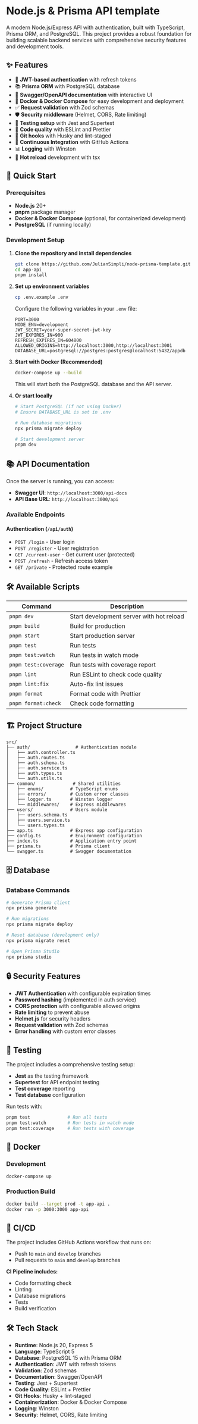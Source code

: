 # Node.js & Prisma API template

A modern Node.js/Express API with authentication, built with TypeScript, Prisma ORM, and PostgreSQL. This project provides a robust foundation for building scalable backend services with comprehensive security features and development tools.

## ✨ Features

- 🔐 **JWT-based authentication** with refresh tokens
- 📚 **Prisma ORM** with PostgreSQL database
- 📖 **Swagger/OpenAPI documentation** with interactive UI
- 🐳 **Docker & Docker Compose** for easy development and deployment
- ✅ **Request validation** with Zod schemas
- 🛡️ **Security middleware** (Helmet, CORS, Rate limiting)
- 🧪 **Testing setup** with Jest and Supertest
- 🧹 **Code quality** with ESLint and Prettier
- 📝 **Git hooks** with Husky and lint-staged
- 🚦 **Continuous Integration** with GitHub Actions
- 📊 **Logging** with Winston
- 🔄 **Hot reload** development with tsx

## 🚀 Quick Start

### Prerequisites

- **Node.js** 20+
- **pnpm** package manager
- **Docker & Docker Compose** (optional, for containerized development)
- **PostgreSQL** (if running locally)

### Development Setup

1. **Clone the repository and install dependencies**
   ```bash
   git clone https://github.com/JulianSimpli/node-prisma-template.git
   cd app-api
   pnpm install
   ```

2. **Set up environment variables**
   ```bash
   cp .env.example .env
   ```
   
   Configure the following variables in your `.env` file:
   ```env
   PORT=3000
   NODE_ENV=development
   JWT_SECRET=your-super-secret-jwt-key
   JWT_EXPIRES_IN=900
   REFRESH_EXPIRES_IN=604800
   ALLOWED_ORIGINS=http://localhost:3000,http://localhost:3001
   DATABASE_URL=postgresql://postgres:postgres@localhost:5432/appdb
   ```

3. **Start with Docker (Recommended)**
   ```bash
   docker-compose up --build
   ```
   
   This will start both the PostgreSQL database and the API server.

4. **Or start locally**
   ```bash
   # Start PostgreSQL (if not using Docker)
   # Ensure DATABASE_URL is set in .env
   
   # Run database migrations
   npx prisma migrate deploy
   
   # Start development server
   pnpm dev
   ```

## 📚 API Documentation

Once the server is running, you can access:

- **Swagger UI**: `http://localhost:3000/api-docs`
- **API Base URL**: `http://localhost:3000/api`

### Available Endpoints

#### Authentication (`/api/auth`)
- `POST /login` - User login
- `POST /register` - User registration  
- `GET /current-user` - Get current user (protected)
- `POST /refresh` - Refresh access token
- `GET /private` - Protected route example

## 🛠️ Available Scripts

| Command | Description |
|---------|-------------|
| `pnpm dev` | Start development server with hot reload |
| `pnpm build` | Build for production |
| `pnpm start` | Start production server |
| `pnpm test` | Run tests |
| `pnpm test:watch` | Run tests in watch mode |
| `pnpm test:coverage` | Run tests with coverage report |
| `pnpm lint` | Run ESLint to check code quality |
| `pnpm lint:fix` | Auto-fix lint issues |
| `pnpm format` | Format code with Prettier |
| `pnpm format:check` | Check code formatting |

## 🏗️ Project Structure

```
src/
├── auth/                 # Authentication module
│   ├── auth.controller.ts
│   ├── auth.routes.ts
│   ├── auth.schema.ts
│   ├── auth.service.ts
│   ├── auth.types.ts
│   └── auth.utils.ts
├── common/              # Shared utilities
│   ├── enums/          # TypeScript enums
│   ├── errors/         # Custom error classes
│   ├── logger.ts       # Winston logger
│   └── middlewares/    # Express middlewares
├── users/              # Users module
│   ├── users.schema.ts
│   ├── users.service.ts
│   └── users.types.ts
├── app.ts              # Express app configuration
├── config.ts           # Environment configuration
├── index.ts            # Application entry point
├── prisma.ts           # Prisma client
└── swagger.ts          # Swagger documentation
```

## 🗄️ Database

### Database Commands
```bash
# Generate Prisma client
npx prisma generate

# Run migrations
npx prisma migrate deploy

# Reset database (development only)
npx prisma migrate reset

# Open Prisma Studio
npx prisma studio
```

## 🔒 Security Features

- **JWT Authentication** with configurable expiration times
- **Password hashing** (implemented in auth service)
- **CORS protection** with configurable allowed origins
- **Rate limiting** to prevent abuse
- **Helmet.js** for security headers
- **Request validation** with Zod schemas
- **Error handling** with custom error classes

## 🧪 Testing

The project includes a comprehensive testing setup:

- **Jest** as the testing framework
- **Supertest** for API endpoint testing
- **Test coverage** reporting
- **Test database** configuration

Run tests with:
```bash
pnpm test              # Run all tests
pnpm test:watch        # Run tests in watch mode
pnpm test:coverage     # Run tests with coverage
```

## 🐳 Docker

### Development
```bash
docker-compose up
```

### Production Build
```bash
docker build --target prod -t app-api .
docker run -p 3000:3000 app-api
```

## 🔄 CI/CD

The project includes GitHub Actions workflow that runs on:
- Push to `main` and `develop` branches
- Pull requests to `main` and `develop` branches

**CI Pipeline includes:**
- Code formatting check
- Linting
- Database migrations
- Tests
- Build verification

## 🛠️ Tech Stack

- **Runtime**: Node.js 20, Express 5
- **Language**: TypeScript 5
- **Database**: PostgreSQL 15 with Prisma ORM
- **Authentication**: JWT with refresh tokens
- **Validation**: Zod schemas
- **Documentation**: Swagger/OpenAPI
- **Testing**: Jest + Supertest
- **Code Quality**: ESLint + Prettier
- **Git Hooks**: Husky + lint-staged
- **Containerization**: Docker & Docker Compose
- **Logging**: Winston
- **Security**: Helmet, CORS, Rate limiting